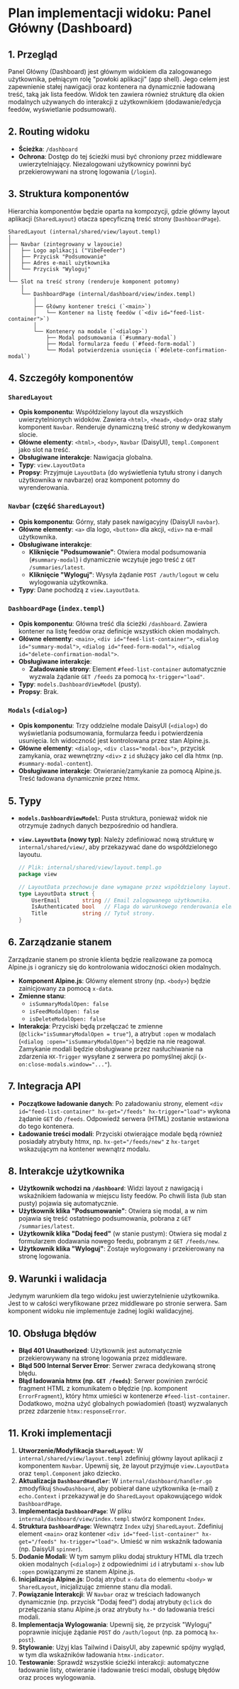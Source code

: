 # Plan implementacji widoku: Panel Główny (Dashboard)

## 1. Przegląd

Panel Główny (Dashboard) jest głównym widokiem dla zalogowanego użytkownika, pełniącym rolę "powłoki aplikacji" (app shell). Jego celem jest zapewnienie stałej nawigacji oraz kontenera na dynamicznie ładowaną treść, taką jak lista feedów. Widok ten zawiera również strukturę dla okien modalnych używanych do interakcji z użytkownikiem (dodawanie/edycja feedów, wyświetlanie podsumowań).

## 2. Routing widoku

- **Ścieżka**: `/dashboard`
- **Ochrona**: Dostęp do tej ścieżki musi być chroniony przez middleware uwierzytelniający. Niezalogowani użytkownicy powinni być przekierowywani na stronę logowania (`/login`).

## 3. Struktura komponentów

Hierarchia komponentów będzie oparta na kompozycji, gdzie główny layout aplikacji (`SharedLayout`) otacza specyficzną treść strony (`DashboardPage`).

```
SharedLayout (internal/shared/view/layout.templ)
│
├── Navbar (zintegrowany w layoucie)
│   ├── Logo aplikacji ("VibeFeeder")
│   ├── Przycisk "Podsumowanie"
│   ├── Adres e-mail użytkownika
│   └── Przycisk "Wyloguj"
│
└── Slot na treść strony (renderuje komponent potomny)
    │
    └── DashboardPage (internal/dashboard/view/index.templ)
        │
        ├── Główny kontener treści (`<main>`)
        │   └── Kontener na listę feedów (`<div id="feed-list-container">`)
        │
        └── Kontenery na modale (`<dialog>`)
            ├── Modal podsumowania (`#summary-modal`)
            ├── Modal formularza feedu (`#feed-form-modal`)
            └── Modal potwierdzenia usunięcia (`#delete-confirmation-modal`)
```

## 4. Szczegóły komponentów

### `SharedLayout`

- **Opis komponentu**: Współdzielony layout dla wszystkich uwierzytelnionych widoków. Zawiera `<html>`, `<head>`, `<body>` oraz stały komponent `Navbar`. Renderuje dynamiczną treść strony w dedykowanym slocie.
- **Główne elementy**: `<html>`, `<body>`, `Navbar` (DaisyUI), `templ.Component` jako slot na treść.
- **Obsługiwane interakcje**: Nawigacja globalna.
- **Typy**: `view.LayoutData`
- **Propsy**: Przyjmuje `LayoutData` (do wyświetlenia tytułu strony i danych użytkownika w navbarze) oraz komponent potomny do wyrenderowania.

### `Navbar` (część `SharedLayout`)

- **Opis komponentu**: Górny, stały pasek nawigacyjny (DaisyUI `navbar`).
- **Główne elementy**: `<a>` dla logo, `<button>` dla akcji, `<div>` na e-mail użytkownika.
- **Obsługiwane interakcje**:
  - **Kliknięcie "Podsumowanie"**: Otwiera modal podsumowania (`#summary-modal`) i dynamicznie wczytuje jego treść z `GET /summaries/latest`.
  - **Kliknięcie "Wyloguj"**: Wysyła żądanie `POST /auth/logout` w celu wylogowania użytkownika.
- **Typy**: Dane pochodzą z `view.LayoutData`.

### `DashboardPage` (`index.templ`)

- **Opis komponentu**: Główna treść dla ścieżki `/dashboard`. Zawiera kontener na listę feedów oraz definicje wszystkich okien modalnych.
- **Główne elementy**: `<main>`, `<div id="feed-list-container">`, `<dialog id="summary-modal">`, `<dialog id="feed-form-modal">`, `<dialog id="delete-confirmation-modal">`.
- **Obsługiwane interakcje**:
  - **Załadowanie strony**: Element `#feed-list-container` automatycznie wyzwala żądanie `GET /feeds` za pomocą `hx-trigger="load"`.
- **Typy**: `models.DashboardViewModel` (pusty).
- **Propsy**: Brak.

### `Modals` (`<dialog>`)

- **Opis komponentu**: Trzy oddzielne modale DaisyUI (`<dialog>`) do wyświetlania podsumowania, formularza feedu i potwierdzenia usunięcia. Ich widoczność jest kontrolowana przez stan Alpine.js.
- **Główne elementy**: `<dialog>`, `<div class="modal-box">`, przycisk zamykania, oraz wewnętrzny `<div>` z `id` służący jako cel dla htmx (np. `#summary-modal-content`).
- **Obsługiwane interakcje**: Otwieranie/zamykanie za pomocą Alpine.js. Treść ładowana dynamicznie przez htmx.

## 5. Typy

- **`models.DashboardViewModel`**: Pusta struktura, ponieważ widok nie otrzymuje żadnych danych bezpośrednio od handlera.
- **`view.LayoutData` (nowy typ)**: Należy zdefiniować nową strukturę w `internal/shared/view/`, aby przekazywać dane do współdzielonego layoutu.

  ```go
  // Plik: internal/shared/view/layout.templ.go
  package view

  // LayoutData przechowuje dane wymagane przez współdzielony layout.
  type LayoutData struct {
      UserEmail       string // Email zalogowanego użytkownika.
      IsAuthenticated bool   // Flaga do warunkowego renderowania elementów.
      Title           string // Tytuł strony.
  }
  ```

## 6. Zarządzanie stanem

Zarządzanie stanem po stronie klienta będzie realizowane za pomocą Alpine.js i ograniczy się do kontrolowania widoczności okien modalnych.

- **Komponent Alpine.js**: Główny element strony (np. `<body>`) będzie zainicjowany za pomocą `x-data`.
- **Zmienne stanu**:
  - `isSummaryModalOpen: false`
  - `isFeedModalOpen: false`
  - `isDeleteModalOpen: false`
- **Interakcja**: Przyciski będą przełączać te zmienne (`@click="isSummaryModalOpen = true"`), a atrybut `:open` w modalach (`<dialog :open="isSummaryModalOpen">`) będzie na nie reagował. Zamykanie modali będzie obsługiwane przez nasłuchiwanie na zdarzenia `HX-Trigger` wysyłane z serwera po pomyślnej akcji (`x-on:close-modals.window="..."`).

## 7. Integracja API

- **Początkowe ładowanie danych**: Po załadowaniu strony, element `<div id="feed-list-container" hx-get="/feeds" hx-trigger="load">` wykona żądanie `GET` do `/feeds`. Odpowiedź serwera (HTML) zostanie wstawiona do tego kontenera.
- **Ładowanie treści modali**: Przyciski otwierające modale będą również posiadały atrybuty htmx, np. `hx-get="/feeds/new"` z `hx-target` wskazującym na kontener wewnątrz modalu.

## 8. Interakcje użytkownika

- **Użytkownik wchodzi na `/dashboard`**: Widzi layout z nawigacją i wskaźnikiem ładowania w miejscu listy feedów. Po chwili lista (lub stan pusty) pojawia się automatycznie.
- **Użytkownik klika "Podsumowanie"**: Otwiera się modal, a w nim pojawia się treść ostatniego podsumowania, pobrana z `GET /summaries/latest`.
- **Użytkownik klika "Dodaj feed"** (w stanie pustym): Otwiera się modal z formularzem dodawania nowego feedu, pobranym z `GET /feeds/new`.
- **Użytkownik klika "Wyloguj"**: Zostaje wylogowany i przekierowany na stronę logowania.

## 9. Warunki i walidacja

Jedynym warunkiem dla tego widoku jest uwierzytelnienie użytkownika. Jest to w całości weryfikowane przez middleware po stronie serwera. Sam komponent widoku nie implementuje żadnej logiki walidacyjnej.

## 10. Obsługa błędów

- **Błąd 401 Unauthorized**: Użytkownik jest automatycznie przekierowywany na stronę logowania przez middleware.
- **Błąd 500 Internal Server Error**: Serwer zwraca dedykowaną stronę błędu.
- **Błąd ładowania htmx (np. `GET /feeds`)**: Serwer powinien zwrócić fragment HTML z komunikatem o błędzie (np. komponent `ErrorFragment`), który htmx umieści w kontenerze `#feed-list-container`. Dodatkowo, można użyć globalnych powiadomień (toast) wyzwalanych przez zdarzenie `htmx:responseError`.

## 11. Kroki implementacji

1.  **Utworzenie/Modyfikacja `SharedLayout`**: W `internal/shared/view/layout.templ` zdefiniuj główny layout aplikacji z komponentem `Navbar`. Upewnij się, że layout przyjmuje `view.LayoutData` oraz `templ.Component` jako dziecko.
2.  **Aktualizacja `DashboardHandler`**: W `internal/dashboard/handler.go` zmodyfikuj `ShowDashboard`, aby pobierał dane użytkownika (e-mail) z `echo.Context` i przekazywał je do `SharedLayout` opakowującego widok `DashboardPage`.
3.  **Implementacja `DashboardPage`**: W pliku `internal/dashboard/view/index.templ` stwórz komponent `Index`.
4.  **Struktura `DashboardPage`**: Wewnątrz `Index` użyj `SharedLayout`. Zdefiniuj element `<main>` oraz kontener `<div id="feed-list-container" hx-get="/feeds" hx-trigger="load">`. Umieść w nim wskaźnik ładowania (np. DaisyUI `spinner`).
5.  **Dodanie Modali**: W tym samym pliku dodaj struktury HTML dla trzech okien modalnych (`<dialog>`) z odpowiednimi `id` i atrybutami `x-show` lub `:open` powiązanymi ze stanem Alpine.js.
6.  **Inicjalizacja Alpine.js**: Dodaj atrybut `x-data` do elementu `<body>` w `SharedLayout`, inicjalizując zmienne stanu dla modali.
7.  **Powiązanie Interakcji**: W `Navbar` oraz w treściach ładowanych dynamicznie (np. przycisk "Dodaj feed") dodaj atrybuty `@click` do przełączania stanu Alpine.js oraz atrybuty `hx-*` do ładowania treści modali.
8.  **Implementacja Wylogowania**: Upewnij się, że przycisk "Wyloguj" poprawnie inicjuje żądanie `POST` do `/auth/logout` (np. za pomocą `hx-post`).
9.  **Stylowanie**: Użyj klas Tailwind i DaisyUI, aby zapewnić spójny wygląd, w tym dla wskaźników ładowania `htmx-indicator`.
10. **Testowanie**: Sprawdź wszystkie ścieżki interakcji: automatyczne ładowanie listy, otwieranie i ładowanie treści modali, obsługę błędów oraz proces wylogowania.
